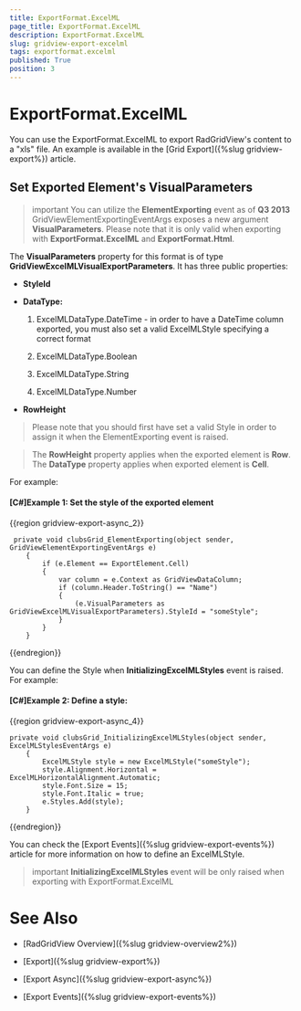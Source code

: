 ```yaml
---
title: ExportFormat.ExcelML
page_title: ExportFormat.ExcelML
description: ExportFormat.ExcelML
slug: gridview-export-excelml
tags: exportformat.excelml
published: True
position: 3
---
```


# ExportFormat.ExcelML

You can use the ExportFormat.ExcelML to export RadGridView's content to a "xls" file. An example is available in the [Grid Export]({%slug gridview-export%}) article.

     
## Set Exported Element's VisualParameters 


>important You can utilize the __ElementExporting__ event as of __Q3 2013__ GridViewElementExportingEventArgs  exposes a new argument __VisualParameters__. Please note that it is only valid when exporting with __ExportFormat.ExcelML__ and __ExportFormat.Html__. 
    
The __VisualParameters__ property for this format is of type __GridViewExcelMLVisualExportParameters__. It has three public properties:
         

* __StyleId__

* __DataType:__

	1. ExcelMLDataType.DateTime - in order to have a DateTime column exported, you must also set a valid ExcelMLStyle specifying a correct format
	                
	1. ExcelMLDataType.Boolean
	                
	
	1. ExcelMLDataType.String
	                
	
	1. ExcelMLDataType.Number
                

* __RowHeight__

>Please note that you should first have set a valid Style in order to assign it when the ElementExporting event is raised.
            

>The __RowHeight__ property applies when the exported element is __Row__. The __DataType__ property applies when exported element is __Cell__.
            

For example:

#### __[C#]Example 1: Set the style of the exported element__

{{region gridview-export-async_2}}

	 private void clubsGrid_ElementExporting(object sender, GridViewElementExportingEventArgs e)
        {
            if (e.Element == ExportElement.Cell)
            {
                var column = e.Context as GridViewDataColumn;
                if (column.Header.ToString() == "Name")
                {
                    (e.VisualParameters as GridViewExcelMLVisualExportParameters).StyleId = "someStyle";
                }
            }
        }
{{endregion}}

You can define the Style when __InitializingExcelMLStyles__ event is raised. For example:
          

#### __[C#]Example 2: Define a style:__

{{region gridview-export-async_4}}

	private void clubsGrid_InitializingExcelMLStyles(object sender, ExcelMLStylesEventArgs e)
        {
            ExcelMLStyle style = new ExcelMLStyle("someStyle");
            style.Alignment.Horizontal = ExcelMLHorizontalAlignment.Automatic;
            style.Font.Size = 15;
            style.Font.Italic = true;
            e.Styles.Add(style);
        }
{{endregion}}

You can check the [Export Events]({%slug gridview-export-events%}) article for more information on how to define an ExcelMLStyle. 
          

>important __InitializingExcelMLStyles__ event will be only raised when exporting with ExportFormat.ExcelML

            

# See Also

 * [RadGridView Overview]({%slug gridview-overview2%})

 * [Export]({%slug gridview-export%})

 * [Export Async]({%slug gridview-export-async%})

 * [Export Events]({%slug gridview-export-events%})
